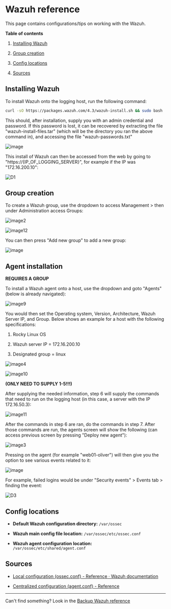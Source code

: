 # Wazuh reference

This page contains configurations/tips on working with the Wazuh.

**Table of contents**

1. [Installing Wazuh](#installing-wazuh)

2. [Group creation](#group-creation)

3. [Config locations](#config-locations)

4. [Sources](#sources)

## Installing Wazuh

To install Wazuh onto the logging host, run the following command:

```bash
curl -sO https://packages.wazuh.com/4.3/wazuh-install.sh && sudo bash ./wazuh-install.sh -a
```

This should, after installation, supply you with an admin credential and password. If this password is lost, it can be recovered by extracting the file "wazuh-install-files.tar" (which will be the directory you ran the above command in), and accessing the file "wazuh-passwords.txt"  

![image](https://user-images.githubusercontent.com/71083461/216200235-ce288a68-466e-4a11-8cb3-db4f054a8db5.png)

This install of Wazuh can then be accessed from the web by going to "https://{IP_OF_LOGGING_SERVER}", for example if the IP was "172.16.200.10":   

![D1](https://user-images.githubusercontent.com/71083461/216200518-f8b6fb96-ea7e-42e3-b3a2-38ea341e593b.PNG)

## Group creation

To create a Wazuh group, use the dropdown to access Management > then under Administration access Groups:  

![image2](https://user-images.githubusercontent.com/71083461/216200649-90aca5de-9bac-43ec-a251-237d35c9afbb.png)

![image12](https://user-images.githubusercontent.com/71083461/216200716-db979339-e5d3-45f8-af5c-997d7dfc51cc.png)

You can then press "Add new group" to add a new group:  

![image](https://user-images.githubusercontent.com/71083461/216201511-f5c31cc6-25c5-4aa7-888f-163e1536ad48.png)

## Agent installation

**REQUIRES A GROUP**

To install a Wazuh agent onto a host,  use the dropdown and goto "Agents" (below is already navigated):

![image9](https://user-images.githubusercontent.com/71083461/216200708-917f7e14-d7c1-477e-bd73-8f8392017878.png)

You would then set the Operating system, Version, Architecture, Wazuh Server IP, and Group. Below shows an example for a host with the following specifications:

1. Rocky Linux OS

2. Wazuh server IP = 172.16.200.10

3. Designated group = linux

![image4](https://user-images.githubusercontent.com/71083461/216200664-a7877451-5715-49fd-84a1-0dc81f7291d3.png)  

![image10](https://user-images.githubusercontent.com/71083461/216200712-dde1fd0f-7ca6-4559-a406-e0197614d478.png)  

**(ONLY NEED TO SUPPLY 1-5!!!)**

After supplying the needed information, step 6 will supply the commands that need to run on the logging host (in this case, a server with the IP 172.16.50.3):  

![image11](https://user-images.githubusercontent.com/71083461/216202372-16dabbad-89a5-4cd1-a421-3df5efd5ccca.png)  

After the commands in step 6 are ran, do the commands in step 7. After those commands are run, the agents screen will show the following (can access previous screen by pressing "Deploy new agent"):  

![image3](https://user-images.githubusercontent.com/71083461/216200655-ac809f6b-fd08-4f17-affa-fc3365b50749.png)

Pressing on the agent (for example "web01-oliver") will then give you the option to see various events related to it:

![image](https://user-images.githubusercontent.com/71083461/216202903-6646405d-7dbb-4df0-b591-27ca54fe1c24.png)

For example, failed logins would be under "Security events" > Events tab > finding the event:

![D3](https://user-images.githubusercontent.com/71083461/216203444-0f4603b1-bb7a-488f-8c0f-761aca1d7965.PNG)

## Config locations

- **Default Wazuh configuration directory:** `/var/ossec`

- **Wazuh main config file location:** `/var/ossec/etc/ossec.conf`

- **Wazuh agent configuration location:** `/var/ossec/etc/shared/agent.conf`



## Sources

* [Local configuration (ossec.conf) - Reference · Wazuh documentation](https://documentation.wazuh.com/current/user-manual/reference/ossec-conf/index.html#:~:text=conf%20file%20is%20the%20main,)

* [Centralized configuration (agent.conf) - Reference](https://documentation.wazuh.com/current/user-manual/reference/centralized-configuration.html)



---

Can't find something? Look in the [Backup Wazuh reference](https://github.com/Oliver-Mustoe/Oliver-Mustoe-Tech-Journal/blob/main/tech_journal_backups/SEC-350/Wazuh_reference.md)
